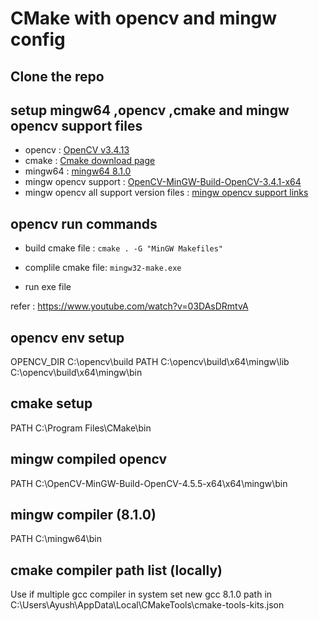 # CMake with opencv and mingw config

## Clone the repo

## setup mingw64 ,opencv ,cmake and mingw opencv support files

- opencv : [OpenCV v3.4.13](https://udomain.dl.sourceforge.net/project/opencvlibrary/3.4.13/opencv-3.4.13-vc14_vc15.exe)
- cmake : [Cmake download page](https://cmake.org/download/)
- mingw64 : [mingw64 8.1.0](https://yer.dl.sourceforge.net/project/mingw-w64/Toolchains%20targetting%20Win64/Personal%20Builds/mingw-builds/8.1.0/threads-posix/seh/x86_64-8.1.0-release-posix-seh-rt_v6-rev0.7z)
- mingw opencv support : [OpenCV-MinGW-Build-OpenCV-3.4.1-x64](https://drive.google.com/file/d/1SflymUxuZESJE0G_T8ZVABC3wNwt1V-j/view)
- mingw opencv all support version files : [mingw opencv support links](https://github.com/huihut/OpenCV-MinGW-Build)

## opencv run commands

- build cmake file :
```cmake . -G "MinGW Makefiles"```

- complile cmake file:
```mingw32-make.exe```

- run exe file

refer : https://www.youtube.com/watch?v=03DAsDRmtvA

## opencv env setup
OPENCV_DIR C:\opencv\build
PATH C:\opencv\build\x64\mingw\lib C:\opencv\build\x64\mingw\bin

## cmake setup
PATH C:\Program Files\CMake\bin

## mingw compiled opencv
PATH C:\OpenCV-MinGW-Build-OpenCV-4.5.5-x64\x64\mingw\bin

## mingw compiler (8.1.0)
PATH C:\mingw64\bin

## cmake compiler path list (locally)
Use if multiple gcc compiler in system
set new gcc 8.1.0 path in C:\Users\Ayush\AppData\Local\CMakeTools\cmake-tools-kits.json 